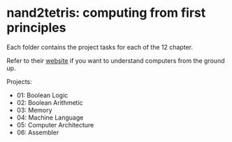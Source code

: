 # nand2tetris: computing from first principles

Each folder contains the project tasks for each of the 12 chapter.

Refer to their [website](https://www.nand2tetris.org/) if you want to understand computers from the ground up.

Projects:
* 01: Boolean Logic
* 02: Boolean Arithmetic
* 03: Memory
* 04: Machine Language
* 05: Computer Architecture
* 06: Assembler
